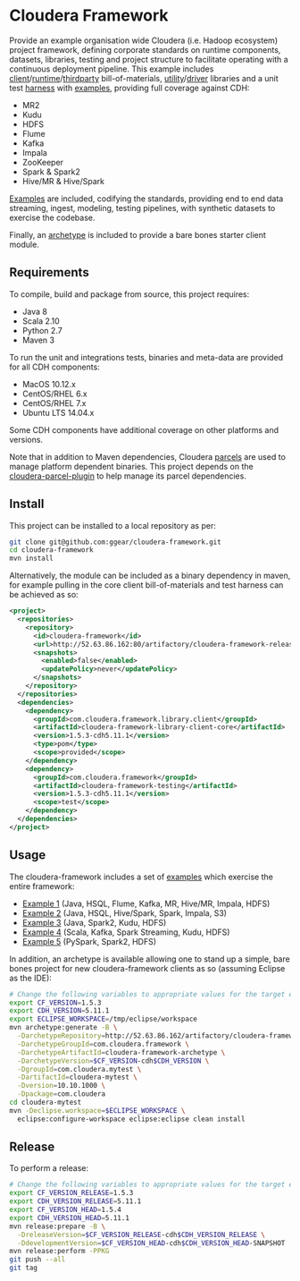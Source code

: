 # Cloudera Framework

Provide an example organisation wide Cloudera (i.e. Hadoop ecosystem) project framework, 
defining corporate standards on runtime components, datasets, libraries, testing and project 
structure to facilitate operating with a continuous deployment pipeline. This example includes 
[client](https://github.com/ggear/cloudera-framework/tree/master/cloudera-framework-library/cloudera-framework-library-client)/[runtime](https://github.com/ggear/cloudera-framework/tree/master/cloudera-framework-library/cloudera-framework-library-runtime)/[thirdparty](https://github.com/ggear/cloudera-framework/tree/master/cloudera-framework-library/cloudera-framework-library-thirdparty)
bill-of-materials, [utility](https://github.com/ggear/cloudera-framework/tree/master/cloudera-framework-common/src/main/java/com/cloudera/framework/common)/[driver](https://github.com/ggear/cloudera-framework/tree/master/cloudera-framework-common/src/main/java/com/cloudera/framework/common/Driver.java)
libraries and a unit test [harness](https://github.com/ggear/cloudera-framework/tree/master/cloudera-framework-testing/src/main/java/com/cloudera/framework/testing)
with [examples](https://github.com/ggear/cloudera-framework/tree/master/cloudera-framework-testing/src/test/java/com/cloudera/framework/testing/server),
providing full coverage against CDH:

* MR2
* Kudu
* HDFS
* Flume
* Kafka
* Impala
* ZooKeeper
* Spark & Spark2
* Hive/MR & Hive/Spark

[Examples](https://github.com/ggear/cloudera-framework/tree/master/cloudera-framework-example) 
are included, codifying the standards, providing end to end data streaming, ingest, modeling, testing
pipelines, with synthetic datasets to exercise the codebase.

Finally, an [archetype](https://github.com/ggear/cloudera-framework/tree/master/cloudera-framework-archetype) 
is included to provide a bare bones starter client module.

## Requirements

To compile, build and package from source, this project requires:

* Java 8
* Scala 2.10
* Python 2.7
* Maven 3

To run the unit and integrations tests, binaries and meta-data are provided for all CDH components:

* MacOS 10.12.x
* CentOS/RHEL 6.x
* CentOS/RHEL 7.x
* Ubuntu LTS 14.04.x

Some CDH components have additional coverage on other platforms and versions.

Note that in addition to Maven dependencies, Cloudera 
[parcels](http://www.cloudera.com/documentation/enterprise/latest/topics/cm_ig_parcels.html) 
are used to manage platform dependent binaries. This project depends on the 
[cloudera-parcel-plugin](https://github.com/ggear/cloudera-parcel/tree/master/cloudera-parcel-plugin) 
to help manage its parcel dependencies.

## Install

This project can be installed to a local repository as per:

```bash
git clone git@github.com:ggear/cloudera-framework.git
cd cloudera-framework
mvn install
```

Alternatively, the module can be included as a binary dependency in maven, for example pulling in the 
core client bill-of-materials and test harness can be achieved as so:

```xml
<project>
  <repositories>
    <repository>
      <id>cloudera-framework</id>
      <url>http://52.63.86.162:80/artifactory/cloudera-framework-releases</url>
      <snapshots>
        <enabled>false</enabled>
        <updatePolicy>never</updatePolicy>
      </snapshots>
    </repository>
  </repositories>
  <dependencies>
    <dependency>
      <groupId>com.cloudera.framework.library.client</groupId>
      <artifactId>cloudera-framework-library-client-core</artifactId>
      <version>1.5.3-cdh5.11.1</version>
      <type>pom</type>
      <scope>provided</scope>
    </dependency>
    <dependency>
      <groupId>com.cloudera.framework</groupId>
      <artifactId>cloudera-framework-testing</artifactId>
      <version>1.5.3-cdh5.11.1</version>
      <scope>test</scope>
    </dependency>
  </dependencies>
</project>
```

## Usage

The cloudera-framework includes a set of 
[examples](https://github.com/ggear/cloudera-framework/tree/master/cloudera-framework-example) 
which exercise the entire framework:

* [Example 1](https://github.com/ggear/cloudera-framework/tree/master/cloudera-framework-example/cloudera-framework-example-1) 
  (Java, HSQL, Flume, Kafka, MR, Hive/MR, Impala, HDFS)
* [Example 2](https://github.com/ggear/cloudera-framework/tree/master/cloudera-framework-example/cloudera-framework-example-2)
  (Java, HSQL, Hive/Spark, Spark, Impala, S3)
* [Example 3](https://github.com/ggear/cloudera-framework/tree/master/cloudera-framework-example/cloudera-framework-example-3) 
  (Java, Spark2, Kudu, HDFS)
* [Example 4](https://github.com/ggear/cloudera-framework/tree/master/cloudera-framework-example/cloudera-framework-example-4) 
  (Scala, Kafka, Spark Streaming, Kudu, HDFS)
* [Example 5](https://github.com/ggear/cloudera-framework/tree/master/cloudera-framework-example/cloudera-framework-example-5) 
  (PySpark, Spark2, HDFS)

In addition, an archetype is available allowing one to stand up a simple, bare bones project for 
new cloudera-framework clients as so (assuming Eclipse as the IDE):

```bash
# Change the following variables to appropriate values for the target environment
export CF_VERSION=1.5.3
export CDH_VERSION=5.11.1
export ECLIPSE_WORKSPACE=/tmp/eclipse/workspace
mvn archetype:generate -B \
  -DarchetypeRepository=http://52.63.86.162/artifactory/cloudera-framework-releases \
  -DarchetypeGroupId=com.cloudera.framework \
  -DarchetypeArtifactId=cloudera-framework-archetype \
  -DarchetypeVersion=$CF_VERSION-cdh$CDH_VERSION \
  -DgroupId=com.cloudera.mytest \
  -DartifactId=cloudera-mytest \
  -Dversion=10.10.1000 \
  -Dpackage=com.cloudera
cd cloudera-mytest
mvn -Declipse.workspace=$ECLIPSE_WORKSPACE \
  eclipse:configure-workspace eclipse:eclipse clean install
```

## Release

To perform a release:

```bash
# Change the following variables to appropriate values for the target environment
export CF_VERSION_RELEASE=1.5.3
export CDH_VERSION_RELEASE=5.11.1
export CF_VERSION_HEAD=1.5.4
export CDH_VERSION_HEAD=5.11.1
mvn release:prepare -B \
  -DreleaseVersion=$CF_VERSION_RELEASE-cdh$CDH_VERSION_RELEASE \
  -DdevelopmentVersion=$CF_VERSION_HEAD-cdh$CDH_VERSION_HEAD-SNAPSHOT
mvn release:perform -PPKG
git push --all
git tag
```
